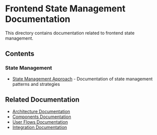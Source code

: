 # Frontend State Management Documentation

This directory contains documentation related to frontend state management.

## Contents

### State Management
- [State Management Approach](state_management_approach.md) - Documentation of state management patterns and strategies

## Related Documentation
- [Architecture Documentation](../architecture/README.md)
- [Components Documentation](../components/README.md)
- [User Flows Documentation](../flows/README.md)
- [Integration Documentation](../integration/README.md) 
